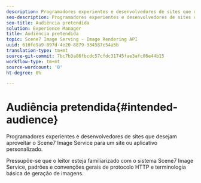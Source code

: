 ```yaml
---
description: Programadores experientes e desenvolvedores de sites que desejam aproveitar o Scene7 Image Service para um site ou aplicativo personalizado.
seo-description: Programadores experientes e desenvolvedores de sites que desejam aproveitar o Scene7 Image Service para um site ou aplicativo personalizado.
seo-title: Audiência pretendida
solution: Experience Manager
title: Audiência pretendida
topic: Scene7 Image Serving - Image Rendering API
uuid: 610fe9a9-897d-4e20-8879-334587c54a5b
translation-type: tm+mt
source-git-commit: 7bc7b3a86fbcdc57cfdc31745fae3afc06e44b15
workflow-type: tm+mt
source-wordcount: '0'
ht-degree: 0%

---
```



# Audiência pretendida{#intended-audience}

Programadores experientes e desenvolvedores de sites que desejam aproveitar o Scene7 Image Service para um site ou aplicativo personalizado.

Pressupõe-se que o leitor esteja familiarizado com o sistema Scene7 Image Service, padrões e convenções gerais de protocolo HTTP e terminologia básica de geração de imagens.
